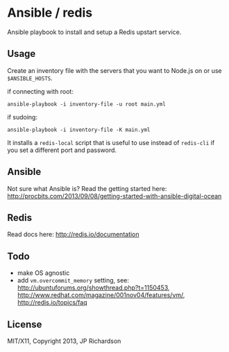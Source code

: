 Ansible / redis
===============

Ansible playbook to install and setup a Redis upstart service.



Usage
-----

Create an inventory file with the servers that you want to Node.js on or use `$ANSIBLE_HOSTS`.

if connecting with root:

    ansible-playbook -i inventory-file -u root main.yml

if sudoing:

    ansible-playbook -i inventory-file -K main.yml

It installs a `redis-local` script that is useful to use instead of `redis-cli` if you set a different port and password.



Ansible
-------

Not sure what Ansible is? Read the getting started here: http://procbits.com/2013/09/08/getting-started-with-ansible-digital-ocean


Redis
-----

Read docs here: http://redis.io/documentation



Todo
----

- make OS agnostic
- add `vm.overcommit_memory` setting, see: http://ubuntuforums.org/showthread.php?t=1150453, http://www.redhat.com/magazine/001nov04/features/vm/, http://redis.io/topics/faq



License
-------

MIT/X11, Copyright 2013, JP Richardson
